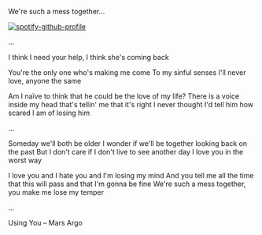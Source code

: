 We're such a mess together...


[![spotify-github-profile](https://spotify-github-profile.kittinanx.com/api/view?uid=31ypcxvijuzvjgk2dnmmvhdgzweu&cover_image=true&theme=novatorem&show_offline=true&background_color=0d1117&interchange=true&bar_color=fc5b9f&bar_color_cover=false)](https://spotify-github-profile.kittinanx.com/api/view?uid=31ypcxvijuzvjgk2dnmmvhdgzweu&redirect=true)


...

I think I need your help, I think she's coming back

You're the only one who's making me come
To my sinful senses
I'll never love, anyone the same

Am I naïve to think that he could be the love of my life?
There is a voice inside my head that's tellin' me that it's right
I never thought I'd tell him how scared I am of losing him

...

Someday we'll both be older
I wonder if we'll be together looking back on the past
But I don't care if I don't live to see another day
I love you in the worst way

I love you and I hate you and I'm losing my mind
And you tell me all the time that this will pass and that I'm gonna be fine
We're such a mess together, you make me lose my temper

...


Using You – Mars Argo
